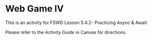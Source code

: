# Web Game IV

This is an activity for FSWD Lesson 5.4.2- Practicing Async & Await

Please refer to the Activity Guide in Canvas for directions.
